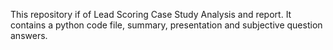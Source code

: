 This repository if of Lead Scoring Case Study Analysis and report. It contains a python code file, summary, presentation and subjective question answers.
